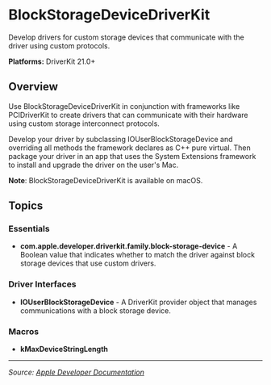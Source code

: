 # BlockStorageDeviceDriverKit

Develop drivers for custom storage devices that communicate with the driver using custom protocols.

**Platforms:** DriverKit 21.0+

## Overview

Use BlockStorageDeviceDriverKit in conjunction with frameworks like PCIDriverKit to create drivers that can communicate with their hardware using custom storage interconnect protocols.

Develop your driver by subclassing IOUserBlockStorageDevice and overriding all methods the framework declares as C++ pure virtual. Then package your driver in an app that uses the System Extensions framework to install and upgrade the driver on the user's Mac.

**Note**: BlockStorageDeviceDriverKit is available on macOS.

## Topics

### Essentials
- **com.apple.developer.driverkit.family.block-storage-device** - A Boolean value that indicates whether to match the driver against block storage devices that use custom drivers.

### Driver Interfaces
- **IOUserBlockStorageDevice** - A DriverKit provider object that manages communications with a block storage device.

### Macros
- **kMaxDeviceStringLength**

---

*Source: [Apple Developer Documentation](https://developer.apple.com/documentation/BlockStorageDeviceDriverKit)*